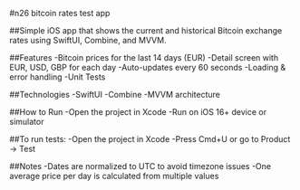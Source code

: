 #n26 bitcoin rates test app

##Simple iOS app that shows the current and historical Bitcoin exchange rates using SwiftUI, Combine, and MVVM.

##Features
-Bitcoin prices for the last 14 days (EUR)
-Detail screen with EUR, USD, GBP for each day
-Auto-updates every 60 seconds
-Loading & error handling
-Unit Tests

##Technologies
-SwiftUI
-Combine
-MVVM architecture

##How to Run
-Open the project in Xcode
-Run on iOS 16+ device or simulator

##To run tests:
-Open the project in Xcode
-Press Cmd+U or go to Product → Test

##Notes
-Dates are normalized to UTC to avoid timezone issues
-One average price per day is calculated from multiple values
